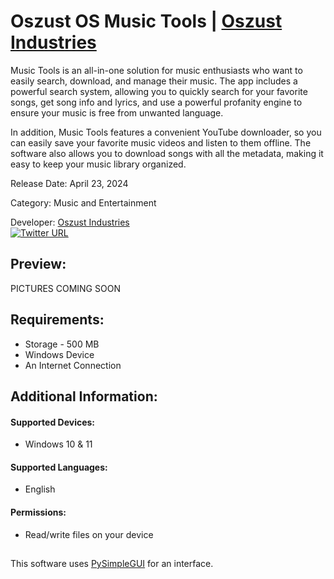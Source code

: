 # Oszust OS Music Tools | [Oszust Industries](https://github.com/Oszust-Industries)

Music Tools is an all-in-one solution for music enthusiasts who want to easily search, download, and manage their music. The app includes a powerful search system, allowing you to quickly search for your favorite songs, get song info and lyrics, and use a powerful profanity engine to ensure your music is free from unwanted language.

In addition, Music Tools features a convenient YouTube downloader, so you can easily save your favorite music videos and listen to them offline. The software also allows you to download songs with all the metadata, making it easy to keep your music library organized.

Release Date: April 23, 2024

Category: Music and Entertainment

Developer: [Oszust Industries](https://github.com/Oszust-Industries)
<br /> [![Twitter URL](https://img.shields.io/twitter/url/https/twitter.com/bukotsunikki.svg?style=social&label=Follow%20%40OszustOS)](https://twitter.com/OszustOS)

## Preview:

PICTURES COMING SOON

## Requirements:

* Storage - 500 MB
* Windows Device
* An Internet Connection

## Additional Information:

#### Supported Devices:
* Windows 10 & 11

#### Supported Languages:
* English

#### Permissions: 
* Read/write files on your device

##

This software uses [PySimpleGUI](https://github.com/PySimpleGUI/PySimpleGUI) for an interface.
